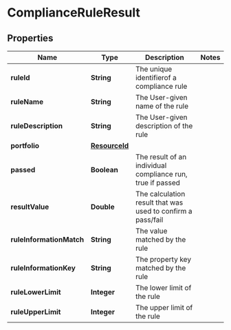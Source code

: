 

# ComplianceRuleResult


## Properties

Name | Type | Description | Notes
------------ | ------------- | ------------- | -------------
**ruleId** | **String** | The unique identifierof a compliance rule | 
**ruleName** | **String** | The User-given name of the rule | 
**ruleDescription** | **String** | The User-given description of the rule | 
**portfolio** | [**ResourceId**](ResourceId.md) |  | 
**passed** | **Boolean** | The result of an individual compliance run, true if passed | 
**resultValue** | **Double** | The calculation result that was used to confirm a pass/fail | 
**ruleInformationMatch** | **String** | The value matched by the rule | 
**ruleInformationKey** | **String** | The property key matched by the rule | 
**ruleLowerLimit** | **Integer** | The lower limit of the rule | 
**ruleUpperLimit** | **Integer** | The upper limit of the rule | 




